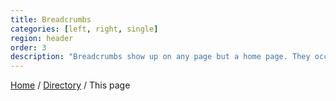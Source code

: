 ```yaml
---
title: Breadcrumbs
categories: [left, right, single]
region: header
order: 3
description: "Breadcrumbs show up on any page but a home page. They occupy an entire row, sitting just under the main navigation."
---
```


<div class="row breadcrumbs">
    <p><a href="../index.html">Home</a> / <a href="http://example.com/">Directory</a> / This page</p>
</div>
